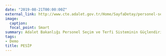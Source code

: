 ```yaml
---
date: "2019-08-21T00:00:00Z"
external_link: http://www.cte.adalet.gov.tr/Home/SayfaDetay/personel-secim-ve-terfi-sisteminin-guclendirilmesi-projesi-pesip-olcek-gelistirme-ve-degerlendirme-calistayi-istanbul-personel-egitim-merkezinde-gerceklestirildi
image:
  caption:
  focal_point: Smart
summary: Adalet Bakanlığı Personel Seçim ve Terfi Sisteminin Güçlendirilmesi Projesi 
tags:
- Demo
title: PESİP
---
```

